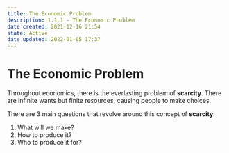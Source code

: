 ```yaml
---
title: The Economic Problem
description: 1.1.1 - The Economic Problem
date created: 2021-12-16 21:54
state: Active
date updated: 2022-01-05 17:37
---
```


# The Economic Problem

Throughout economics, there is the everlasting problem of **scarcity**.
There are infinite wants but finite resources, causing people to make choices.

There are 3 main questions that revolve around this concept of **scarcity**:

1. What will we make?
2. How to produce it?
3. Who to produce it for?
